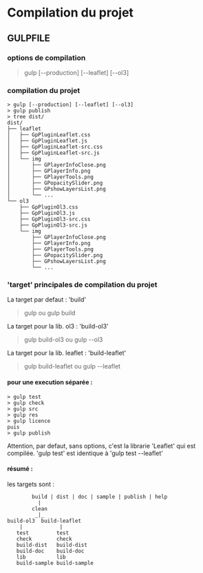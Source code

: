 # Compilation du projet

## GULPFILE

### options de compilation

> gulp [--production] [--leaflet] [--ol3]

### compilation du projet

```
> gulp [--production] [--leaflet] [--ol3]
> gulp publish
> tree dist/
dist/
├── leaflet
│   ├── GpPluginLeaflet.css
│   ├── GpPluginLeaflet.js
│   ├── GpPluginLeaflet-src.css
│   ├── GpPluginLeaflet-src.js
│   └── img
│       ├── GPlayerInfoClose.png
│       ├── GPlayerInfo.png
│       ├── GPlayerTools.png
│       ├── GPopacitySlider.png
│       ├── GPshowLayersList.png
│       └── ...
└── ol3
    ├── GpPluginOl3.css
    ├── GpPluginOl3.js
    ├── GpPluginOl3-src.css
    ├── GpPluginOl3-src.js
    └── img
        ├── GPlayerInfoClose.png
        ├── GPlayerInfo.png
        ├── GPlayerTools.png
        ├── GPopacitySlider.png
        ├── GPshowLayersList.png
        └── ...
```

### 'target' principales de compilation du projet

La target par defaut : 'build'
> gulp
ou
> gulp build

La target pour la lib. ol3 : 'build-ol3'
> gulp build-ol3
ou
> gulp --ol3

La target pour la lib. leaflet : 'build-leaflet'
> gulp build-leaflet
ou
> gulp --leaflet

#### pour une execution séparée :

```
> gulp test
> gulp check
> gulp src
> gulp res
> gulp licence
puis
> gulp publish
```

Attention, par defaut, sans options, c'est la librarie 'Leaflet' qui est compilée.
'gulp test' est identique à 'gulp test --leaflet'

#### résumé :

les targets sont :
```
        build | dist | doc | sample | publish | help
          |
        clean
         _|_
build-ol3  build-leaflet
    |            |
   test         test
   check        check
   build-dist   build-dist
   build-doc    build-doc
   lib          lib
   build-sample build-sample
```
